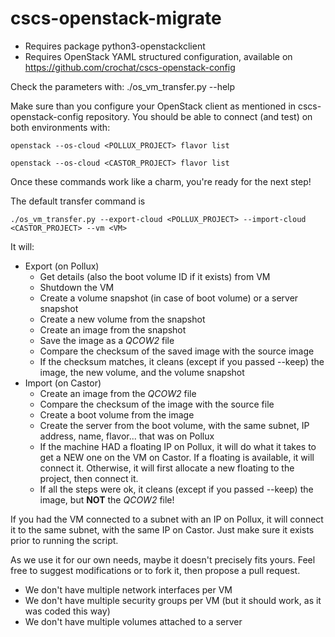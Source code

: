 # cscs-openstack-migrate

* Requires package python3-openstackclient
* Requires OpenStack YAML structured configuration, available on https://github.com/crochat/cscs-openstack-config

Check the parameters with:
./os_vm_transfer.py --help

Make sure than you configure your OpenStack client as mentioned in cscs-openstack-config repository.
You should be able to connect (and test) on both environments with:

```
openstack --os-cloud <POLLUX_PROJECT> flavor list
```

```
openstack --os-cloud <CASTOR_PROJECT> flavor list
```

Once these commands work like a charm, you're ready for the next step!

The default transfer command is

```
./os_vm_transfer.py --export-cloud <POLLUX_PROJECT> --import-cloud <CASTOR_PROJECT> --vm <VM>
```

It will:

* Export (on Pollux)
  * Get details (also the boot volume ID if it exists) from VM
  * Shutdown the VM
  * Create a volume snapshot (in case of boot volume) or a server snapshot
  * Create a new volume from the snapshot
  * Create an image from the snapshot
  * Save the image as a *QCOW2* file
  * Compare the checksum of the saved image with the source image
  * If the checksum matches, it cleans (except if you passed --keep) the image, the new volume, and the volume snapshot
* Import (on Castor)
  * Create an image from the *QCOW2* file
  * Compare the checksum of the image with the source file
  * Create a boot volume from the image
  * Create the server from the boot volume, with the same subnet, IP address, name, flavor... that was on Pollux
  * If the machine HAD a floating IP on Pollux, it will do what it takes to get a NEW one on the VM on Castor. If a floating is available, it will connect it. Otherwise, it will first allocate a new floating to the project, then connect it.
  * If all the steps were ok, it cleans (except if you passed --keep) the image, but **NOT** the *QCOW2* file!

If you had the VM connected to a subnet with an IP on Pollux, it will connect it to the same subnet, with the same IP on Castor. Just make sure it exists prior to running the script.

As we use it for our own needs, maybe it doesn't precisely fits yours. Feel free to suggest modifications or to fork it, then propose a pull request.
* We don't have multiple network interfaces per VM
* We don't have multiple security groups per VM (but it should work, as it was coded this way)
* We don't have multiple volumes attached to a server
